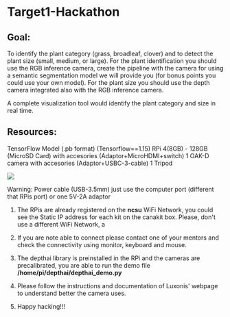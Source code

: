 # Target1-Hackathon

## Goal: 

To identify the plant category (grass, broadleaf, clover) and to detect the plant size (small, medium, or large). For the plant identification you should use the RGB inference camera, create the pipeline with the camera for using a semantic segmentation model we will provide you (for bonus points you could use your own model). For the plant size you should use the depth camera integrated also with the RGB inference camera.

A complete visualization tool would identify the plant category and size in real time.

## Resources:
TensorFlow Model (.pb format) (Tensorflow==1.15)
RPi 4(8GB) - 128GB (MicroSD Card) with accesories (Adaptor+MicroHDMI+switch)
1 OAK-D camera with accesories (Adaptor+USBC-3-cable)
1 Tripod

![](https://lh5.googleusercontent.com/WtM-Kst0wuQMg5hsTHavC5QDaKrxGhIhloG0uFUXzlnPzDLU-qPBP8yCbhBKBzLzAXNYk5wyr--1_pC0aPOGhTyyitEJkM78LOdwoLqFILBSrd4T6dFdYNzS6OEMAHZwSOJtV9k3=s0)

Warning: Power cable (USB-3.5mm) just use the computer port (different that RPis port) or one 5V-2A adaptor

1. The RPis are already registered on the **ncsu** WiFi Network, you could see the Static IP address for each kit on the canakit box. Please, don't use a different WiFi Network, a

2. If you are note able to connect please contact one of your mentors and check the connectivity using monitor, keyboard and mouse.

3. The depthai library is preinstalled in the RPi and the cameras are precalibrated, you are able to run the demo file **/home/pi/depthai/depthai_demo.py**

4. Please follow the instructions and documentation of Luxonis' webpage to understand better the camera uses.

5. Happy hacking!!!

